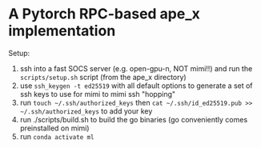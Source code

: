 # A Pytorch RPC-based ape_x implementation

Setup:

1. ssh into a fast SOCS server (e.g. open-gpu-n, NOT mimi!!) and run the `scripts/setup.sh` script (from the ape_x directory)
2. use `ssh_keygen -t ed25519` with all default options to generate a set of ssh keys to use for mimi to mimi ssh "hopping"
3. run `touch ~/.ssh/authorized_keys` then `cat ~/.ssh/id_ed25519.pub >> ~/.ssh/authorized_keys` to add your key
4. run ./scripts/build.sh to build the go binaries (go conveniently comes preinstalled on mimi)
5. run `conda activate ml`